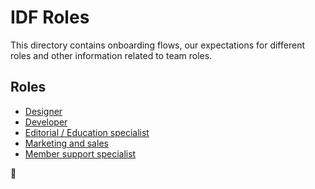 IDF Roles
=========

This directory contains onboarding flows, our expectations for different roles and other information related to team roles.

## Roles
 - [Designer](/roles/designer/README.md)
 - [Developer](/roles/developer/README.md)
 - [Editorial / Education specialist](/roles/education-specialist/README.md)
 - [Marketing and sales](/roles/marketing-and-sales/README.md)
 - [Member support specialist](/roles/member-support/README.md)


🦄

